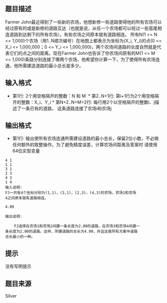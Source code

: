 


## 题目描述
Farmer John最近得到了一些新的农场，他想新修一些道路使得他的所有农场可以经过原有的或是新修的道路互达（也就是说，从任一个农场都可以经过一些首尾相连道路到达剩下的所有农场）。有些农场之间原本就有道路相连。 所有N(1 <= N <= 1,000)个农场（用1..N顺次编号）在地图上都表示为坐标为(X_i, Y_i)的点(0 <= X_i <= 1,000,000；0 <= Y_i <= 1,000,000)，两个农场间道路的长度自然就是代表它们的点之间的距离。现在Farmer John也告诉了你农场间原有的M(1 <= M <= 1,000)条路分别连接了哪两个农场，他希望你计算一下，为了使得所有农场连通，他所需建造道路的最小总长是多少。 
## 输入格式
* 第1行: 2个用空格隔开的整数：N 和 M
 * 第2..N+1行: 第i+1行为2个用空格隔开的整数：X_i、Y_i * 第N+2..N+M+2行: 每行用2个以空格隔开的整数i、j描述了一条已有的道路， 这条道路连接了农场i和农场j 
## 输出格式
* 第1行: 输出使所有农场连通所需建设道路的最小总长，保留2位小数，不必做 任何额外的取整操作。为了避免精度误差，计算农场间距离及答案时 请使用64位实型变量 

```input1
4 1
1 1
3 1
2 3
4 3
1 4
输入说明:
FJ一共有4个坐标分别为(1,1)，(3,1)，(2,3)，(4,3)的农场。农场1和农场
4之间原本就有道路相连。

```
```output1
4.00

输出说明:

    FJ选择在农场1和农场2间建一条长度为2.00的道路，在农场3和农场4间建一
条长度为2.00的道路。这样，所建道路的总长为4.00，并且这是所有方案中道路
总长最小的一种。
```

## 提示
没有写明提示
## 题目来源
Silver


